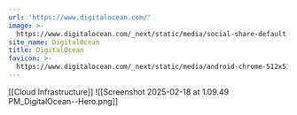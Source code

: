 ```yaml
---
url: 'https://www.digitalocean.com/'
image: >-
  https://www.digitalocean.com/_next/static/media/social-share-default.e8530e9e.jpeg
site_name: DigitalOcean
title: DigitalOcean
favicon: >-
  https://www.digitalocean.com/_next/static/media/android-chrome-512x512.5f2e6221.png
---
```

[[Cloud Infrastructure]]
![[Screenshot 2025-02-18 at 1.09.49 PM_DigitalOcean--Hero.png]]
